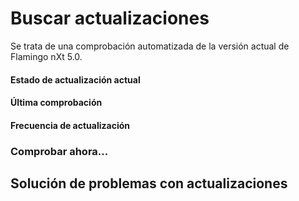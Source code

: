 ---
---

# Buscar actualizaciones
Se trata de una comprobación automatizada de la versión actual de Flamingo nXt 5.0.

#### Estado de actualización actual

#### Última comprobación

#### Frecuencia de actualización

### Comprobar ahora...

## Solución de problemas con actualizaciones